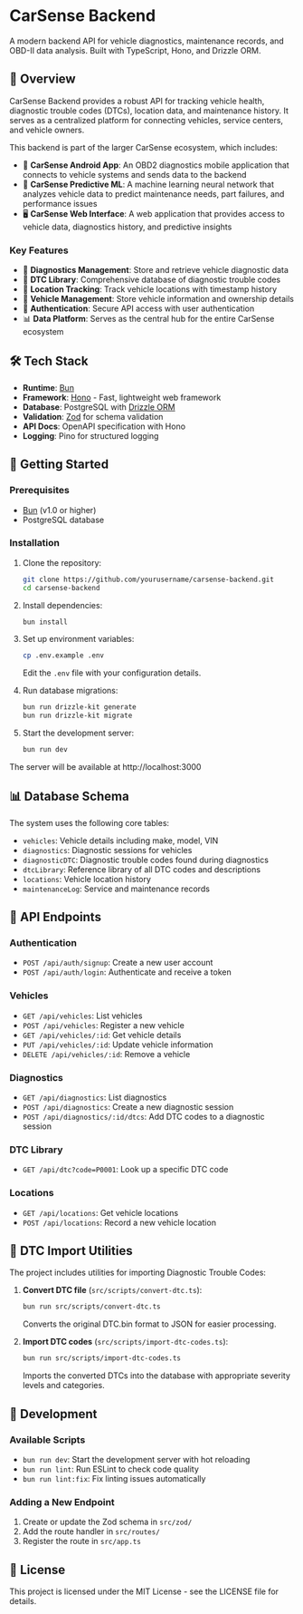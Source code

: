 # CarSense Backend

A modern backend API for vehicle diagnostics, maintenance records, and OBD-II data analysis. Built with TypeScript, Hono, and Drizzle ORM.

## 🚗 Overview

CarSense Backend provides a robust API for tracking vehicle health, diagnostic trouble codes (DTCs), location data, and maintenance history. It serves as a centralized platform for connecting vehicles, service centers, and vehicle owners.

This backend is part of the larger CarSense ecosystem, which includes:

- 📱 **CarSense Android App**: An OBD2 diagnostics mobile application that connects to vehicle systems and sends data to the backend
- 🧠 **CarSense Predictive ML**: A machine learning neural network that analyzes vehicle data to predict maintenance needs, part failures, and performance issues
- 🖥️ **CarSense Web Interface**: A web application that provides access to vehicle data, diagnostics history, and predictive insights

### Key Features

- 🔧 **Diagnostics Management**: Store and retrieve vehicle diagnostic data
- 🚨 **DTC Library**: Comprehensive database of diagnostic trouble codes
- 📍 **Location Tracking**: Track vehicle locations with timestamp history
- 🚗 **Vehicle Management**: Store vehicle information and ownership details
- 🔐 **Authentication**: Secure API access with user authentication
- 📊 **Data Platform**: Serves as the central hub for the entire CarSense ecosystem

## 🛠️ Tech Stack

- **Runtime**: [Bun](https://bun.sh/)
- **Framework**: [Hono](https://hono.dev/) - Fast, lightweight web framework
- **Database**: PostgreSQL with [Drizzle ORM](https://orm.drizzle.team/)
- **Validation**: [Zod](https://zod.dev/) for schema validation
- **API Docs**: OpenAPI specification with Hono
- **Logging**: Pino for structured logging

## 🚀 Getting Started

### Prerequisites

- [Bun](https://bun.sh/) (v1.0 or higher)
- PostgreSQL database

### Installation

1. Clone the repository:
   ```sh
   git clone https://github.com/yourusername/carsense-backend.git
   cd carsense-backend
   ```

2. Install dependencies:
   ```sh
   bun install
   ```

3. Set up environment variables:
   ```sh
   cp .env.example .env
   ```
   Edit the `.env` file with your configuration details.

4. Run database migrations:
   ```sh
   bun run drizzle-kit generate
   bun run drizzle-kit migrate
   ```

5. Start the development server:
   ```sh
   bun run dev
   ```

The server will be available at http://localhost:3000

## 📊 Database Schema

The system uses the following core tables:

- `vehicles`: Vehicle details including make, model, VIN
- `diagnostics`: Diagnostic sessions for vehicles
- `diagnosticDTC`: Diagnostic trouble codes found during diagnostics
- `dtcLibrary`: Reference library of all DTC codes and descriptions
- `locations`: Vehicle location history
- `maintenanceLog`: Service and maintenance records

## 🔌 API Endpoints

### Authentication
- `POST /api/auth/signup`: Create a new user account
- `POST /api/auth/login`: Authenticate and receive a token

### Vehicles
- `GET /api/vehicles`: List vehicles
- `POST /api/vehicles`: Register a new vehicle
- `GET /api/vehicles/:id`: Get vehicle details
- `PUT /api/vehicles/:id`: Update vehicle information
- `DELETE /api/vehicles/:id`: Remove a vehicle

### Diagnostics
- `GET /api/diagnostics`: List diagnostics
- `POST /api/diagnostics`: Create a new diagnostic session
- `POST /api/diagnostics/:id/dtcs`: Add DTC codes to a diagnostic session

### DTC Library
- `GET /api/dtc?code=P0001`: Look up a specific DTC code

### Locations
- `GET /api/locations`: Get vehicle locations
- `POST /api/locations`: Record a new vehicle location

## 💾 DTC Import Utilities

The project includes utilities for importing Diagnostic Trouble Codes:

1. **Convert DTC file** (`src/scripts/convert-dtc.ts`):
   ```sh
   bun run src/scripts/convert-dtc.ts
   ```
   Converts the original DTC.bin format to JSON for easier processing.

2. **Import DTC codes** (`src/scripts/import-dtc-codes.ts`):
   ```sh
   bun run src/scripts/import-dtc-codes.ts
   ```
   Imports the converted DTCs into the database with appropriate severity levels and categories.

## 🧪 Development

### Available Scripts

- `bun run dev`: Start the development server with hot reloading
- `bun run lint`: Run ESLint to check code quality
- `bun run lint:fix`: Fix linting issues automatically

### Adding a New Endpoint

1. Create or update the Zod schema in `src/zod/`
2. Add the route handler in `src/routes/`
3. Register the route in `src/app.ts`

## 📄 License

This project is licensed under the MIT License - see the LICENSE file for details.
